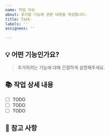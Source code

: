 ```yaml
---
name: 작업 이슈
about: 추가할 기능에 관한 내용을 작성합니다.
title: Task
labels: ''
assignees: ''

---
```


## 💡 어떤 기능인가요?

> 추가하려는 기능에 대해 간결하게 설명해주세요.

## 📚 작업 상세 내용
- [ ] TODO
- [ ] TODO
- [ ] TODO

## 👏 참고 사항
